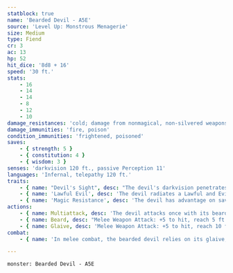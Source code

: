 ```yaml
---
statblock: true
name: 'Bearded Devil - A5E'
source: 'Level Up: Monstrous Menagerie'
size: Medium
type: Fiend
cr: 3
ac: 13
hp: 52
hit_dice: '8d8 + 16'
speed: '30 ft.'
stats:
    - 16
    - 14
    - 14
    - 8
    - 12
    - 10
damage_resistances: 'cold; damage from nonmagical, non-silvered weapons'
damage_immunities: 'fire, poison'
condition_immunities: 'frightened, poisoned'
saves:
    - { strength: 5 }
    - { constitution: 4 }
    - { wisdom: 3 }
senses: 'darkvision 120 ft., passive Perception 11'
languages: 'Infernal, telepathy 120 ft.'
traits:
    - { name: "Devil's Sight", desc: "The devil's darkvision penetrates magical darkness." }
    - { name: 'Lawful Evil', desc: 'The devil radiates a Lawful and Evil aura.' }
    - { name: 'Magic Resistance', desc: 'The devil has advantage on saving throws against spells and magical effects.' }
actions:
    - { name: Multiattack, desc: 'The devil attacks once with its beard and once with its glaive.' }
    - { name: Beard, desc: "Melee Weapon Attack: +5 to hit, reach 5 ft., one creature. Hit: 7 (1d8 + 3) piercing damage, and the target is poisoned until the end of the devil's next turn. While poisoned in this way, the target can't regain hit points." }
    - { name: Glaive, desc: 'Melee Weapon Attack: +5 to hit, reach 10 ft., one target. Hit: 8 (1d10 + 3) slashing damage. If the target is a creature other than an undead or construct, it makes a DC 12 Constitution saving throw. On a failure, it receives an infernal wound and takes 5 (1d10) ongoing slashing damage. Each time the devil hits the wounded target with this attack, the ongoing damage increases by 5 (1d10). A creature can spend an action to make a DC 12 Medicine check, ending the ongoing damage on a success. At least 1 hit point of magical healing also ends the ongoing damage.' }
combat:
    - { name: 'In melee combat, the bearded devil relies on its glaive, using its beard attacks to prevent its opponent from regaining hit points', desc: 'Large groups of bearded devils fight two ranks deep. Bearded devils have no ranged attacks and try to close to melee range as quickly as possible, using cover when possible. Bearded devils never flee while within sight of an ally; however, they may tactically retreat to defensible positions.' }

---
```

```statblock
monster: Bearded Devil - A5E
```
